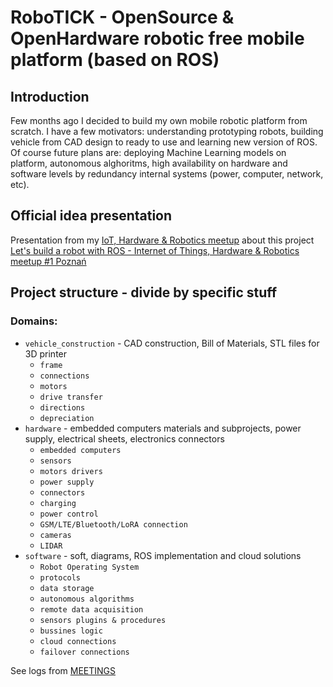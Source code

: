 # RoboTICK - OpenSource &amp; OpenHardware robotic free mobile platform (based on ROS)


## Introduction 
Few months ago I decided to build my own mobile robotic platform from scratch. I have a few motivators: understanding prototyping robots, building vehicle from CAD design to ready to use and learning new version of ROS. Of course future plans are: deploying Machine Learning models on platform, autonomous alghoritms, high availability on hardware and software levels by redundancy internal systems (power, computer, network, etc).

## Official idea presentation
Presentation from my [IoT, Hardware & Robotics meetup](https://www.meetup.com/pl-PL/Internet-of-Things-Hardware-Robotics-Pozna%C5%84/) about this project [Let's build a robot with ROS - Internet of Things, Hardware & Robotics meetup #1 Poznań](https://www.slideshare.net/bieli/lets-build-a-robot-with-ros-internet-of-things-hardware-robotics-meetup-1-pozna)


## Project structure - divide by specific stuff

### Domains:

- `vehicle_construction` - CAD construction, Bill of Materials, STL files for 3D printer
  - `frame`
  - `connections`
  - `motors`
  - `drive transfer`
  - `directions`
  - `depreciation`
- `hardware` - embedded computers materials and subprojects, power supply, electrical sheets, electronics connectors
  - `embedded computers`
  - `sensors`
  - `motors drivers`
  - `power supply`
  - `connectors`
  - `charging`
  - `power control`
  - `GSM/LTE/Bluetooth/LoRA connection`
  - `cameras`
  - `LIDAR`
- `software` - soft, diagrams, ROS implementation and cloud solutions
  - `Robot Operating System`
  - `protocols`
  - `data storage`
  - `autonomous algorithms`
  - `remote data acquisition`
  - `sensors plugins & procedures`
  - `bussines logic`
  - `cloud connections`
  - `failover connections`


See logs from [MEETINGS](MEETINGS.md)
